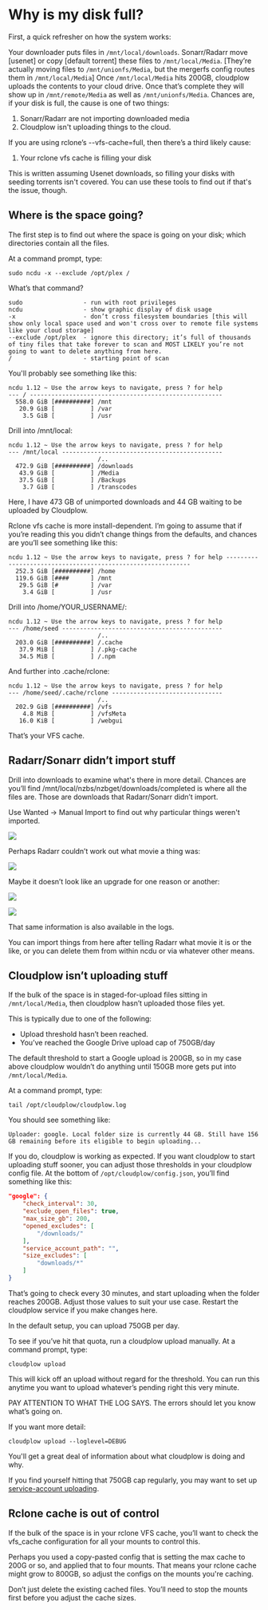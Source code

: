 # Why is my disk full?

First, a quick refresher on how the system works:

Your downloader puts files in `/mnt/local/downloads`.
Sonarr/Radarr move [usenet] or copy [default torrent] these files to `/mnt/local/Media`.
[They’re actually moving files to `/mnt/unionfs/Media`, but the mergerfs config routes them in `/mnt/local/Media`]
Once `/mnt/local/Media` hits 200GB, cloudplow uploads the contents to your cloud drive.
Once that’s complete they will show up in `/mnt/remote/Media` as well as `/mnt/unionfs/Media`.
Chances are, if your disk is full, the cause is one of two things:

1. Sonarr/Radarr are not importing downloaded media
1. Cloudplow isn't uploading things to the cloud.

If you are using rclone’s --vfs-cache=full, then there’s a third likely cause:

1. Your rclone vfs cache is filling your disk

This is written assuming Usenet downloads, so filling your disks with seeding torrents isn't covered.  You can use these tools to find out if that's the issue, though.

## Where is the space going?

The first step is to find out where the space is going on your disk; which directories contain all the files.

At a command prompt, type:

```shell
sudo ncdu -x --exclude /opt/plex /
```

What’s that command?

```shell
sudo                 - run with root privileges
ncdu                 - show graphic display of disk usage
-x                   - don’t cross filesystem boundaries [this will show only local space used and won't cross over to remote file systems like your cloud storage]
--exclude /opt/plex  - ignore this directory; it’s full of thousands of tiny files that take forever to scan and MOST LIKELY you’re not going to want to delete anything from here.
/                    - starting point of scan
```

You'll probably see something like this:

```text
ncdu 1.12 ~ Use the arrow keys to navigate, press ? for help
--- / ------------------------------------------------------
  558.0 GiB [##########] /mnt
   20.9 GiB [          ] /var
    3.5 GiB [          ] /usr
```

Drill into /mnt/local:

```text
ncdu 1.12 ~ Use the arrow keys to navigate, press ? for help
--- /mnt/local ---------------------------------------------
                         /..
  472.9 GiB [##########] /downloads
   43.9 GiB [          ] /Media
   37.5 GiB [          ] /Backups
    3.7 GiB [          ] /transcodes
```

Here, I have 473 GB of unimported downloads and 44 GB waiting to be uploaded by Cloudplow.

Rclone vfs cache is more install-dependent.  I’m going to assume that if you’re reading this you didn’t change things from the defaults, and chances are you’ll see something like this:

```text
ncdu 1.12 ~ Use the arrow keys to navigate, press ? for help ------------------------------------------------------------
  252.3 GiB [##########] /home
  119.6 GiB [####      ] /mnt
   29.5 GiB [#         ] /var
    3.4 GiB [          ] /usr
```

Drill into /home/YOUR_USERNAME/:

```text
ncdu 1.12 ~ Use the arrow keys to navigate, press ? for help
--- /home/seed ---------------------------------------------
                         /..
  203.0 GiB [##########] /.cache
   37.9 MiB [          ] /.pkg-cache
   34.5 MiB [          ] /.npm
```

And further into .cache/rclone:

```text
ncdu 1.12 ~ Use the arrow keys to navigate, press ? for help
--- /home/seed/.cache/rclone -------------------------------
                         /..
  202.9 GiB [##########] /vfs
    4.8 MiB [          ] /vfsMeta
   16.0 KiB [          ] /webgui
```

That’s your VFS cache.

## Radarr/Sonarr didn’t import stuff

Drill into downloads to examine what's there in more detail.  Chances are you’ll find /mnt/local/nzbs/nzbget/downloads/completed is where all the files are.  Those are downloads that Radarr/Sonarr didn’t import.

Use Wanted -> Manual Import to find out why particular things weren't imported.

![](../images/../../../images/low-disk/01-low-disk-manual.png)

Perhaps Radarr couldn’t work out what movie a thing was:

![](../images/../../../images/low-disk/02-low-disk-unknown.png)

Maybe it doesn’t look like an upgrade for one reason or another:

![](../images/../../../images/low-disk/03-low-disk-not-upgrade.png)

![](../images/../../../images/low-disk/04-low-disk-filesize.png)

That same information is also available in the logs.

You can import things from here after telling Radarr what movie it is or the like, or you can delete them from within ncdu or via whatever other means.

## Cloudplow isn’t uploading stuff

If the bulk of the space is in staged-for-upload files sitting in `/mnt/local/Media`, then cloudplow hasn’t uploaded those files yet.

This is typically due to one of the following:

- Upload threshold hasn’t been reached.
- You’ve reached the Google Drive upload cap of 750GB/day

The default threshold to start a Google upload is 200GB, so in my case above cloudplow wouldn’t do anything until 150GB more gets put into `/mnt/local/Media`.

At a command prompt, type:

```shell
tail /opt/cloudplow/cloudplow.log
```

You should see something like:

```text
Uploader: google. Local folder size is currently 44 GB. Still have 156 GB remaining before its eligible to begin uploading...
```

If you do, cloudplow is working as expected.  If you want cloudplow to start uploading stuff sooner, you can adjust those thresholds in your cloudplow config file.  At the bottom of `/opt/cloudplow/config.json`, you’ll find something like this:

```json
"google": {
    "check_interval": 30,
    "exclude_open_files": true,
    "max_size_gb": 200,
    "opened_excludes": [
        "/downloads/"
    ],
    "service_account_path": "",
    "size_excludes": [
        "downloads/*"
    ]
}
```

That’s going to check every 30 minutes, and start uploading when the folder reaches 200GB.  Adjust those values to suit your use case. Restart the cloudplow service if you make changes here.

In the default setup, you can upload 750GB per day.

To see if you’ve hit that quota, run a cloudplow upload manually.  At a command prompt, type:

```shell
cloudplow upload
```

This will kick off an upload without regard for the threshold.  You can run this anytime you want to upload whatever’s pending right this very minute.

PAY ATTENTION TO WHAT THE LOG SAYS.  The errors should let you know what’s going on.

If you want more detail:

```shell
cloudplow upload --loglevel=DEBUG
```

You'll get a great deal of information about what cloudplow is doing and why.

If you find yourself hitting that 750GB cap regularly, you may want to set up [service-account uploading](tip44.md).

## Rclone cache is out of control

If the bulk of the space is in your rclone VFS cache, you’ll want to check the vfs_cache configuration for all your mounts to control this.

Perhaps you used a copy-pasted config that is setting the max cache to 200G or so, and applied that to four mounts.  That means your rclone cache might grow to 800GB, so adjust the configs on the mounts you're caching.

Don’t just delete the existing cached files.  You’ll need to stop the mounts first before you adjust the cache sizes.
